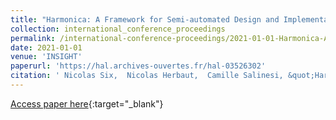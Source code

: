 ```yaml
---
title: "Harmonica: A Framework for Semi-automated Design and Implementation of Blockchain Applications"
collection: international_conference_proceedings
permalink: /international-conference-proceedings/2021-01-01-Harmonica-A-Framework-for-Semi-automated-Design-and-Implementation-of-Blockchain-Applications
date: 2021-01-01
venue: 'INSIGHT'
paperurl: 'https://hal.archives-ouvertes.fr/hal-03526302'
citation: ' Nicolas Six,  Nicolas Herbaut,  Camille Salinesi, &quot;Harmonica: A Framework for Semi-automated Design and Implementation of Blockchain Applications.&quot; INSIGHT, 2021.'
---
```

[Access paper here](https://hal.archives-ouvertes.fr/hal-03526302){:target="_blank"}

